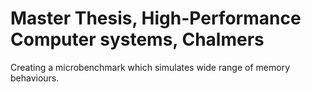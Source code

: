 # Master Thesis, High-Performance Computer systems, Chalmers
Creating a microbenchmark which simulates wide range of memory behaviours.

